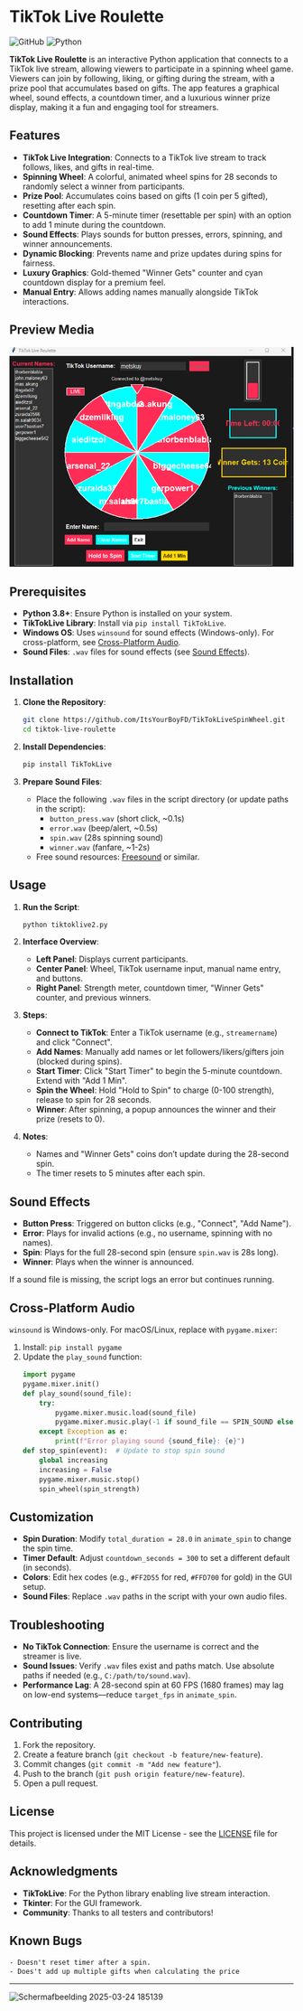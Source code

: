 

# TikTok Live Roulette

![GitHub](https://img.shields.io/github/license/ItsYourBoyFD/TikTokLiveSpinWheel) ![Python](https://img.shields.io/badge/python-3.8+-blue)

**TikTok Live Roulette** is an interactive Python application that connects to a TikTok live stream, allowing viewers to participate in a spinning wheel game. Viewers can join by following, liking, or gifting during the stream, with a prize pool that accumulates based on gifts. The app features a graphical wheel, sound effects, a countdown timer, and a luxurious winner prize display, making it a fun and engaging tool for streamers.

## Features

- **TikTok Live Integration**: Connects to a TikTok live stream to track follows, likes, and gifts in real-time.
- **Spinning Wheel**: A colorful, animated wheel spins for 28 seconds to randomly select a winner from participants.
- **Prize Pool**: Accumulates coins based on gifts (1 coin per 5 gifted), resetting after each spin.
- **Countdown Timer**: A 5-minute timer (resettable per spin) with an option to add 1 minute during the countdown.
- **Sound Effects**: Plays sounds for button presses, errors, spinning, and winner announcements.
- **Dynamic Blocking**: Prevents name and prize updates during spins for fairness.
- **Luxury Graphics**: Gold-themed "Winner Gets" counter and cyan countdown display for a premium feel.
- **Manual Entry**: Allows adding names manually alongside TikTok interactions.

## Preview Media

![images/prev.png)](https://github.com/ItsYourBoyFD/TikTokLiveSpinWheel/blob/main/images/prev.png)


## Prerequisites

- **Python 3.8+**: Ensure Python is installed on your system.
- **TikTokLive Library**: Install via `pip install TikTokLive`.
- **Windows OS**: Uses `winsound` for sound effects (Windows-only). For cross-platform, see [Cross-Platform Audio](#cross-platform-audio).
- **Sound Files**: `.wav` files for sound effects (see [Sound Effects](#sound-effects)).

## Installation

1. **Clone the Repository**:
   ```bash
   git clone https://github.com/ItsYourBoyFD/TikTokLiveSpinWheel.git
   cd tiktok-live-roulette
   ```

2. **Install Dependencies**:
   ```bash
   pip install TikTokLive
   ```

3. **Prepare Sound Files**:
   - Place the following `.wav` files in the script directory (or update paths in the script):
     - `button_press.wav` (short click, ~0.1s)
     - `error.wav` (beep/alert, ~0.5s)
     - `spin.wav` (28s spinning sound)
     - `winner.wav` (fanfare, ~1-2s)
   - Free sound resources: [Freesound](https://freesound.org) or similar.

## Usage

1. **Run the Script**:
   ```bash
   python tiktoklive2.py
   ```

2. **Interface Overview**:
   - **Left Panel**: Displays current participants.
   - **Center Panel**: Wheel, TikTok username input, manual name entry, and buttons.
   - **Right Panel**: Strength meter, countdown timer, "Winner Gets" counter, and previous winners.

3. **Steps**:
   - **Connect to TikTok**: Enter a TikTok username (e.g., `streamername`) and click "Connect".
   - **Add Names**: Manually add names or let followers/likers/gifters join (blocked during spins).
   - **Start Timer**: Click "Start Timer" to begin the 5-minute countdown. Extend with "Add 1 Min".
   - **Spin the Wheel**: Hold "Hold to Spin" to charge (0-100 strength), release to spin for 28 seconds.
   - **Winner**: After spinning, a popup announces the winner and their prize (resets to 0).

4. **Notes**:
   - Names and "Winner Gets" coins don’t update during the 28-second spin.
   - The timer resets to 5 minutes after each spin.

## Sound Effects

- **Button Press**: Triggered on button clicks (e.g., "Connect", "Add Name").
- **Error**: Plays for invalid actions (e.g., no username, spinning with no names).
- **Spin**: Plays for the full 28-second spin (ensure `spin.wav` is 28s long).
- **Winner**: Plays when the winner is announced.

If a sound file is missing, the script logs an error but continues running.

## Cross-Platform Audio

`winsound` is Windows-only. For macOS/Linux, replace with `pygame.mixer`:
1. Install: `pip install pygame`
2. Update the `play_sound` function:
   ```python
   import pygame
   pygame.mixer.init()
   def play_sound(sound_file):
       try:
           pygame.mixer.music.load(sound_file)
           pygame.mixer.music.play(-1 if sound_file == SPIN_SOUND else 0)  # Loop spin sound
       except Exception as e:
           print(f"Error playing sound {sound_file}: {e}")
   def stop_spin(event):  # Update to stop spin sound
       global increasing
       increasing = False
       pygame.mixer.music.stop()
       spin_wheel(spin_strength)
   ```

## Customization

- **Spin Duration**: Modify `total_duration = 28.0` in `animate_spin` to change the spin time.
- **Timer Default**: Adjust `countdown_seconds = 300` to set a different default (in seconds).
- **Colors**: Edit hex codes (e.g., `#FF2D55` for red, `#FFD700` for gold) in the GUI setup.
- **Sound Files**: Replace `.wav` paths in the script with your own audio files.

## Troubleshooting

- **No TikTok Connection**: Ensure the username is correct and the streamer is live.
- **Sound Issues**: Verify `.wav` files exist and paths match. Use absolute paths if needed (e.g., `C:/path/to/sound.wav`).
- **Performance Lag**: A 28-second spin at 60 FPS (1680 frames) may lag on low-end systems—reduce `target_fps` in `animate_spin`.

## Contributing

1. Fork the repository.
2. Create a feature branch (`git checkout -b feature/new-feature`).
3. Commit changes (`git commit -m "Add new feature"`).
4. Push to the branch (`git push origin feature/new-feature`).
5. Open a pull request.

## License

This project is licensed under the MIT License - see the [LICENSE](LICENSE) file for details.

## Acknowledgments

- **TikTokLive**: For the Python library enabling live stream interaction.
- **Tkinter**: For the GUI framework.
- **Community**: Thanks to all testers and contributors!

## Known Bugs

   ```
- Doesn't reset timer after a spin.
- Does't add up multiple gifts when calculating the price
   ```
---
![Schermafbeelding 2025-03-24 185139](https://github.com/user-attachments/assets/07de0140-1752-451c-a79a-22910881c663)
